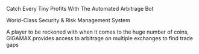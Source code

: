 Catch Every Tiny Profits With The Automated Arbitrage Bot

World-Class Security & Risk Management System

A player to be reckoned with when it comes to the huge number of coins, GIGAMAX provides access to arbitrage on multiple exchanges to find trade gaps
